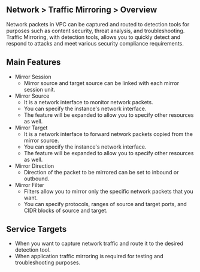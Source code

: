 ## Network > Traffic Mirroring > Overview

Network packets in VPC can be captured and routed to detection tools for purposes such as content security, threat analysis, and troubleshooting.
Traffic Mirroring, with detection tools, allows you to quickly detect and respond to attacks and meet various security compliance requirements.

## Main Features
* Mirror Session
    * Mirror source and target source can be linked with each mirror session unit.
* Mirror Source
    * It is a network interface to monitor network packets.
    * You can specify the instance's network interface.
    * The feature will be expanded to allow you to specify other resources as well.
* Mirror Target
    * It is a network interface to forward network packets copied from the mirror source.
    * You can specify the instance's network interface.
    * The feature will be expanded to allow you to specify other resources as well.
* Mirror Direction 
    * Direction of the packet to be mirrored can be set to inbound or outbound.
* Mirror Filter
    * Filters allow you to mirror only the specific network packets that you want.
    * You can specify protocols, ranges of source and target ports, and CIDR blocks of source and target.

## Service Targets
* When you want to capture network traffic and route it to the desired detection tool.
* When application traffic mirroring is required for testing and troubleshooting purposes.
